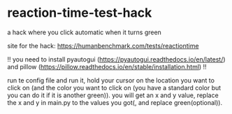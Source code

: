 # reaction-time-test-hack
a hack where you click automatic when it turns green

site for the hack: https://humanbenchmark.com/tests/reactiontime

!! you need to install pyautogui (https://pyautogui.readthedocs.io/en/latest/) and pillow (https://pillow.readthedocs.io/en/stable/installation.html) !!

run te config file and run it, hold your cursor on the location you want to click on (and the color you want to click on (you have a standard color but you can do it if it is another green)).
you will get an x and y value, replace the x and y in main.py to the values you got(, and replace green(optional)).
